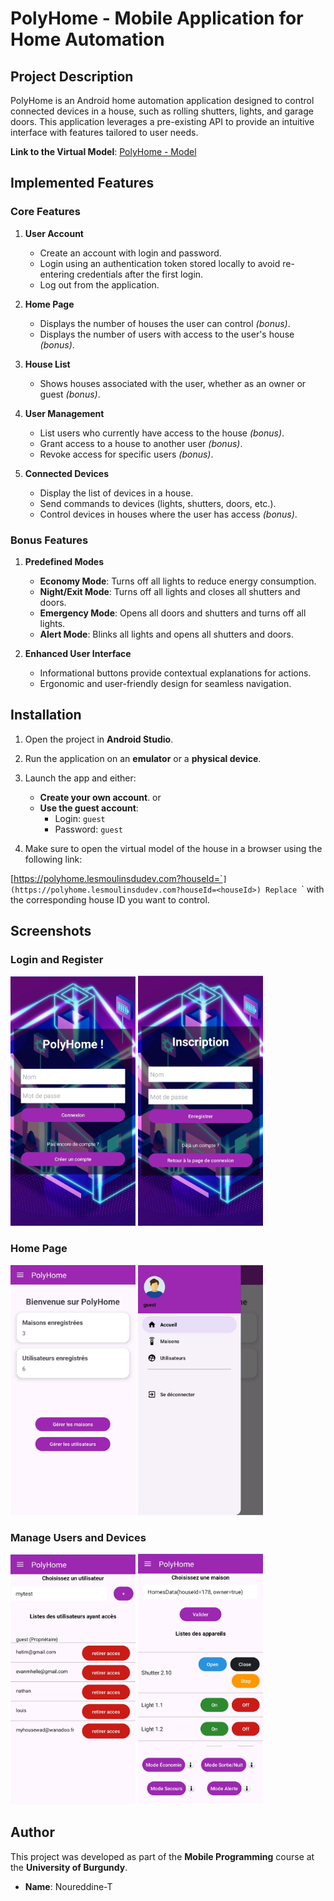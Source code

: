 # PolyHome - Mobile Application for Home Automation  

## Project Description  
PolyHome is an Android home automation application designed to control connected devices in a house, such as rolling shutters, lights, and garage doors. This application leverages a pre-existing API to provide an intuitive interface with features tailored to user needs.  

**Link to the Virtual Model**: [PolyHome - Model](https://polyhome.lesmoulinsdudev.com?houseId=<houseId>)  

## Implemented Features  
### Core Features  
1. **User Account**  
   - Create an account with login and password.  
   - Login using an authentication token stored locally to avoid re-entering credentials after the first login.  
   - Log out from the application.

2. **Home Page**  
   - Displays the number of houses the user can control *(bonus)*.  
   - Displays the number of users with access to the user's house *(bonus)*.  

3. **House List**  
   - Shows houses associated with the user, whether as an owner or guest *(bonus)*.  

4. **User Management**  
   - List users who currently have access to the house *(bonus)*.  
   - Grant access to a house to another user *(bonus)*.  
   - Revoke access for specific users *(bonus)*.  

5. **Connected Devices**  
   - Display the list of devices in a house.  
   - Send commands to devices (lights, shutters, doors, etc.).  
   - Control devices in houses where the user has access *(bonus)*.  

### Bonus Features  
1. **Predefined Modes**  
   - **Economy Mode**: Turns off all lights to reduce energy consumption.  
   - **Night/Exit Mode**: Turns off all lights and closes all shutters and doors.  
   - **Emergency Mode**: Opens all doors and shutters and turns off all lights.  
   - **Alert Mode**: Blinks all lights and opens all shutters and doors.  

2. **Enhanced User Interface**  
   - Informational buttons provide contextual explanations for actions.  
   - Ergonomic and user-friendly design for seamless navigation.  

## Installation  

1. Open the project in **Android Studio**.  

2. Run the application on an **emulator** or a **physical device**.  

3. Launch the app and either:  
   - **Create your own account**. or
   - **Use the guest account**:  
     - Login: `guest`  
     - Password: `guest`  

4. Make sure to open the virtual model of the house in a browser using the following link:  

[https://polyhome.lesmoulinsdudev.com?houseId=`<houseId>`](https://polyhome.lesmoulinsdudev.com?houseId=<houseId>) Replace `<houseId>` with the corresponding house ID you want to control.

## Screenshots

### Login and Register
<img src="./Screenshots/Login.jpg" alt="Login Page" width="200"/>          <img src="./Screenshots/Register.jpg" alt="Register Page" width="200"/>

### Home Page
<img src="./Screenshots/HomePage.jpg" alt="Home Page" width="200"/>          <img src="./Screenshots/Drawer.jpg" alt="Drawer" width="200"/>

### Manage Users and Devices
<img src="./Screenshots/ManageUsers.jpg" alt="Manage Users" width="200"/>          <img src="./Screenshots/ManageDevices.jpg" alt="Manage Devices" width="200"/>

## Author  

This project was developed as part of the **Mobile Programming** course at the **University of Burgundy**.  

- **Name**: Noureddine-T
